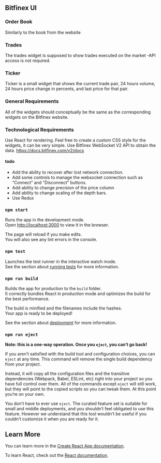 ## Bitfinex UI

### Order Book
Similarly to the book from the website

### Trades
The trades widget is supposed to show trades executed on the market -API access is not required.

### Ticker
Ticker is a small widget that shows the current trade pair, 24 hours volume, 24 hours price change in percents, and last price for that pair.

### General Requirements
All of the widgets should conceptually be the same as the corresponding widgets on the Bitfinex website. 

### Technological Requirements
Use React for rendering. 
Feel free to create a custom CSS style for the widgets, it can be very simple.
Use Bitfinex WebSocket V2 API to obtain the data.
https://docs.bitfinex.com/v2/docs

#### todo
- Add the ability to recover after lost network connection. 
- Add some controls to manage the websocket connection such as “Connect” and “Disconnect” buttons.
- Add ability to change precision of the price column
- Add ability to change scaling of the depth bars. 
- Use Redux


### `npm start`

Runs the app in the development mode.<br>
Open [http://localhost:3000](http://localhost:3000) to view it in the browser.

The page will reload if you make edits.<br>
You will also see any lint errors in the console.

### `npm test`

Launches the test runner in the interactive watch mode.<br>
See the section about [running tests](https://facebook.github.io/create-react-app/docs/running-tests) for more information.

### `npm run build`

Builds the app for production to the `build` folder.<br>
It correctly bundles React in production mode and optimizes the build for the best performance.

The build is minified and the filenames include the hashes.<br>
Your app is ready to be deployed!

See the section about [deployment](https://facebook.github.io/create-react-app/docs/deployment) for more information.

### `npm run eject`

**Note: this is a one-way operation. Once you `eject`, you can’t go back!**

If you aren’t satisfied with the build tool and configuration choices, you can `eject` at any time. This command will remove the single build dependency from your project.

Instead, it will copy all the configuration files and the transitive dependencies (Webpack, Babel, ESLint, etc) right into your project so you have full control over them. All of the commands except `eject` will still work, but they will point to the copied scripts so you can tweak them. At this point you’re on your own.

You don’t have to ever use `eject`. The curated feature set is suitable for small and middle deployments, and you shouldn’t feel obligated to use this feature. However we understand that this tool wouldn’t be useful if you couldn’t customize it when you are ready for it.

## Learn More

You can learn more in the [Create React App documentation](https://facebook.github.io/create-react-app/docs/getting-started).

To learn React, check out the [React documentation](https://reactjs.org/).
